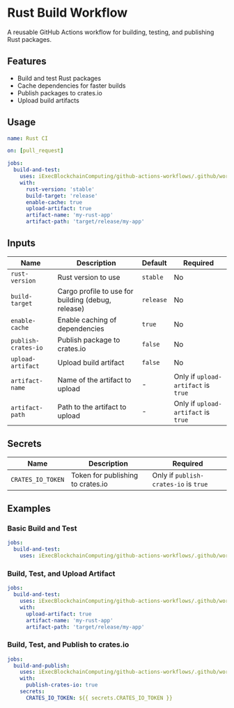 # Rust Build Workflow

A reusable GitHub Actions workflow for building, testing, and publishing Rust packages.

## Features

- Build and test Rust packages
- Cache dependencies for faster builds
- Publish packages to crates.io
- Upload build artifacts

## Usage

```yaml
name: Rust CI

on: [pull_request]

jobs:
  build-and-test:
    uses: iExecBlockchainComputing/github-actions-workflows/.github/workflows/rust-build.yml@main
    with:
      rust-version: 'stable'
      build-target: 'release'
      enable-cache: true
      upload-artifact: true
      artifact-name: 'my-rust-app'
      artifact-path: 'target/release/my-app'
```

## Inputs

| Name                | Description                                        | Default   | Required                            |
|---------------------|----------------------------------------------------|-----------|-------------------------------------|
| `rust-version`      | Rust version to use                                | `stable`  | No                                  |
| `build-target`      | Cargo profile to use for building (debug, release) | `release` | No                                  |
| `enable-cache`      | Enable caching of dependencies                     | `true`    | No                                  |
| `publish-crates-io` | Publish package to crates.io                       | `false`   | No                                  |
| `upload-artifact`   | Upload build artifact                              | `false`   | No                                  |
| `artifact-name`     | Name of the artifact to upload                     | -         | Only if `upload-artifact` is `true` |
| `artifact-path`     | Path to the artifact to upload                     | -         | Only if `upload-artifact` is `true` |

## Secrets

| Name              | Description                       | Required                              |
|-------------------|-----------------------------------|---------------------------------------|
| `CRATES_IO_TOKEN` | Token for publishing to crates.io | Only if `publish-crates-io` is `true` |

## Examples

### Basic Build and Test

```yaml
jobs:
  build-and-test:
    uses: iExecBlockchainComputing/github-actions-workflows/.github/workflows/rust-build.yml@main
```

### Build, Test, and Upload Artifact

```yaml
jobs:
  build-and-test:
    uses: iExecBlockchainComputing/github-actions-workflows/.github/workflows/rust-build.yml@main
    with:
      upload-artifact: true
      artifact-name: 'my-rust-app'
      artifact-path: 'target/release/my-app'
```

### Build, Test, and Publish to crates.io

```yaml
jobs:
  build-and-publish:
    uses: iExecBlockchainComputing/github-actions-workflows/.github/workflows/rust-build.yml@main
    with:
      publish-crates-io: true
    secrets:
      CRATES_IO_TOKEN: ${{ secrets.CRATES_IO_TOKEN }}
```